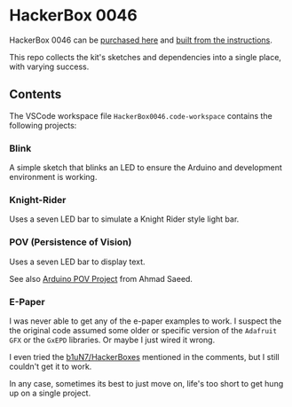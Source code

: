 # HackerBox 0046

HackerBox 0046 can be [purchased here](https://hackerboxes.com/collections/past-hackerboxes/products/hackerbox-0046-persistence) and [built from the instructions](https://www.instructables.com/HackerBox-0046-Persistence/).

This repo collects the kit's sketches and dependencies into a single place, with varying success.

## Contents

The VSCode workspace file `HackerBox0046.code-workspace` contains the following projects:

### Blink

A simple sketch that blinks an LED to ensure the Arduino and development environment is working.

### Knight-Rider

Uses a seven LED bar to simulate a Knight Rider style light bar.

### POV (Persistence of Vision)

Uses a seven LED bar to display text.

See also [Arduino POV Project](https://www.instructables.com/Simple-Arduino-POV-Wand/) from Ahmad Saeed.

### E-Paper

I was never able to get any of the e-paper examples to work. I suspect the the original code assumed some older or specific version of the `Adafruit GFX` or the `GxEPD` libraries. Or maybe I just wired it wrong.

I even tried the [b1uN7/HackerBoxes](https://github.com/b1uN7/HackerBoxes/) mentioned in the comments, but I still couldn't get it to work.

In any case, sometimes its best to just move on, life's too short to get hung up on a single project.
